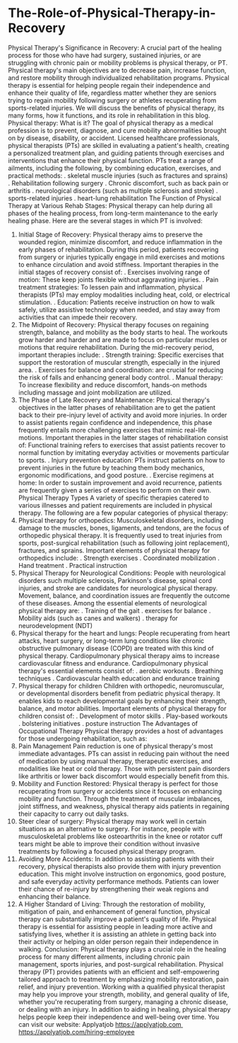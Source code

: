 # The-Role-of-Physical-Therapy-in-Recovery
Physical Therapy's Significance in Recovery:
A crucial part of the healing process for those who have had surgery, sustained injuries, or are struggling with chronic pain or mobility problems is physical therapy, or PT. Physical therapy's main objectives are to decrease pain, increase function, and restore mobility through individualized rehabilitation programs. Physical therapy is essential for helping people regain their independence and enhance their quality of life, regardless matter whether they are seniors trying to regain mobility following surgery or athletes recuperating from sports-related injuries. We will discuss the benefits of physical therapy, its many forms, how it functions, and its role in rehabilitation in this blog.
Physical therapy: 
What is it?
The goal of physical therapy as a medical profession is to prevent, diagnose, and cure mobility abnormalities brought on by disease, disability, or accident. Licensed healthcare professionals, physical therapists (PTs) are skilled in evaluating a patient's health, creating a personalized treatment plan, and guiding patients through exercises and interventions that enhance their physical function.
PTs treat a range of ailments, including the following, by combining education, exercises, and practical methods:
. skeletal muscle injuries (such as fractures and sprains)
. Rehabilitation following surgery
. Chronic discomfort, such as back pain or arthritis
. neurological disorders (such as multiple sclerosis and stroke)
. sports-related injuries
. heart-lung rehabilitation
The Function of Physical Therapy at Various Rehab Stages:
Physical therapy can help during all phases of the healing process, from long-term maintenance to the early healing phase. Here are the several stages in which PT is involved:
1. Initial Stage of Recovery:
Physical therapy aims to preserve the wounded region, minimize discomfort, and reduce inflammation in the early phases of rehabilitation. During this period, patients recovering from surgery or injuries typically engage in mild exercises and motions to enhance circulation and avoid stiffness.
Important therapies in the initial stages of recovery consist of:
. Exercises involving range of motion: These keep joints flexible without aggravating injuries.
. Pain treatment strategies: To lessen pain and inflammation, physical therapists (PTs) may employ modalities including heat, cold, or electrical stimulation.
. Education: Patients receive instruction on how to walk safely, utilize assistive technology when needed, and stay away from activities that can impede their recovery.
2. The Midpoint of Recovery:
Physical therapy focuses on regaining strength, balance, and mobility as the body starts to heal. The workouts grow harder and harder and are made to focus on particular muscles or motions that require rehabilitation.
During the mid-recovery period, important therapies include:
. Strength training: Specific exercises that support the restoration of muscular strength, especially in the injured area.
. Exercises for balance and coordination: are crucial for reducing the risk of falls and enhancing general body control.
. Manual therapy: To increase flexibility and reduce discomfort, hands-on methods including massage and joint mobilization are utilized.
3. The Phase of Late Recovery and Maintenance:
Physical therapy's objectives in the latter phases of rehabilitation are to get the patient back to their pre-injury level of activity and avoid more injuries. In order to assist patients regain confidence and independence, this phase frequently entails more challenging exercises that mimic real-life motions.
Important therapies in the latter stages of rehabilitation consist of:
Functional training refers to exercises that assist patients recover to normal function by imitating everyday activities or movements particular to sports.
. Injury prevention education: PTs instruct patients on how to prevent injuries in the future by teaching them body mechanics, ergonomic modifications, and good posture.
. Exercise regimens at home: In order to sustain improvement and avoid recurrence, patients are frequently given a series of exercises to perform on their own.
Physical Therapy Types
A variety of specific therapies catered to various illnesses and patient requirements are included in physical therapy. The following are a few popular categories of physical therapy:
1. Physical therapy for orthopedics:
Musculoskeletal disorders, including damage to the muscles, bones, ligaments, and tendons, are the focus of orthopedic physical therapy. It is frequently used to treat injuries from sports, post-surgical rehabilitation (such as following joint replacement), fractures, and sprains.
Important elements of physical therapy for orthopedics include:
. Strength exercises
. Coordinated mobilization
. Hand treatment
. Practical instruction
2. Physical Therapy for Neurological Conditions:
People with neurological disorders such multiple sclerosis, Parkinson's disease, spinal cord injuries, and stroke are candidates for neurological physical therapy. Movement, balance, and coordination issues are frequently the outcome of these diseases.
Among the essential elements of neurological physical therapy are:
. Training of the gait
. exercises for balance
. Mobility aids (such as canes and walkers)
. therapy for neurodevelopment (NDT)
3. Physical therapy for the heart and lungs:
People recuperating from heart attacks, heart surgery, or long-term lung conditions like chronic obstructive pulmonary disease (COPD) are treated with this kind of physical therapy. Cardiopulmonary physical therapy aims to increase cardiovascular fitness and endurance.
Cardiopulmonary physical therapy's essential elements consist of:
. aerobic workouts
. Breathing techniques
. Cardiovascular health education and endurance training
4. Physical therapy for children
Children with orthopedic, neuromuscular, or developmental disorders benefit from pediatric physical therapy. It enables kids to reach developmental goals by enhancing their strength, balance, and motor abilities.
Important elements of physical therapy for children consist of:
. Development of motor skills
. Play-based workouts
. bolstering initiatives
. posture instruction
The Advantages of Occupational Therapy
Physical therapy provides a host of advantages for those undergoing rehabilitation, such as:
1. Pain Management
Pain reduction is one of physical therapy's most immediate advantages. PTs can assist in reducing pain without the need of medication by using manual therapy, therapeutic exercises, and modalities like heat or cold therapy. Those with persistent pain disorders like arthritis or lower back discomfort would especially benefit from this.
2. Mobility and Function Restored:
Physical therapy is perfect for those recuperating from surgery or accidents since it focuses on enhancing mobility and function. Through the treatment of muscular imbalances, joint stiffness, and weakness, physical therapy aids patients in regaining their capacity to carry out daily tasks.
3. Steer clear of surgery:
Physical therapy may work well in certain situations as an alternative to surgery. For instance, people with musculoskeletal problems like osteoarthritis in the knee or rotator cuff tears might be able to improve their condition without invasive treatments by following a focused physical therapy program.
4. Avoiding More Accidents:
In addition to assisting patients with their recovery, physical therapists also provide them with injury prevention education. This might involve instruction on ergonomics, good posture, and safe everyday activity performance methods. Patients can lower their chance of re-injury by strengthening their weak regions and enhancing their balance.
5. A Higher Standard of Living:
Through the restoration of mobility, mitigation of pain, and enhancement of general function, physical therapy can substantially improve a patient's quality of life. Physical therapy is essential for assisting people in leading more active and satisfying lives, whether it is assisting an athlete in getting back into their activity or helping an older person regain their independence in walking.
Conclusion:
Physical therapy plays a crucial role in the healing process for many different ailments, including chronic pain management, sports injuries, and post-surgical rehabilitation. Physical therapy (PT) provides patients with an efficient and self-empowering tailored approach to treatment by emphasizing mobility restoration, pain relief, and injury prevention. Working with a qualified physical therapist may help you improve your strength, mobility, and general quality of life, whether you're recuperating from surgery, managing a chronic disease, or dealing with an injury. In addition to aiding in healing, physical therapy helps people keep their independence and well-being over time.
You can visit our website: Applyatjob
https://applyatjob.com 
https://applyatjob.com/hiring-employee
